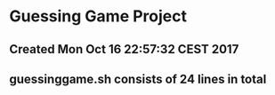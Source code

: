 # Guessing Game Project
## Created Mon Oct 16 22:57:32 CEST 2017
## guessinggame.sh consists of 24 lines in total
